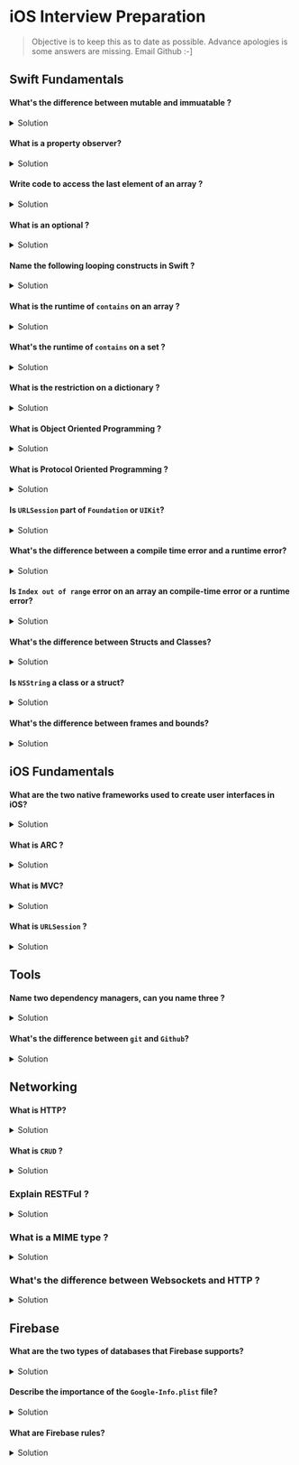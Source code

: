 # iOS Interview Preparation

> Objective is to keep this as to date as possible. Advance apologies is some answers are missing. Email Github :-]

## Swift Fundamentals 

####  What's the difference between mutable and immuatable ?

<details> 
  <summary>Solution</summary> 
 
A mutable allows for change. An immutable does not allow for changes.
 
</details> 

#### What is a property observer? 

<details> 
  <summary>Solution</summary> 


</details> 

####  Write code to access the last element of an array ?

<details> 
  <summary>Solution</summary> 
  
Example 1: 
```swift 
let arr = [1, 2, 3, 4]
print(arr[arr.count - 1]) // assuming the array is not empty, will crash otherwise 
```

Example 2: 
```swift 
let arr = [1, 2, 3, 4]
print(arr.last ?? -1) // using nil-coelescing here as last is an optional
```
 
</details> 

#### What is an optional ?

<details> 
  <summary>Solution</summary> 
  
In Swift an optional is a type used to indicate that an object can or not have a value. 
 
</details> 

#### Name the following looping constructs in Swift ?

<details> 
  <summary>Solution</summary>   

while, for-loop and repeat-while
 
</details> 

#### What is the runtime of `contains` on an array ?

<details> 
  <summary>Solution</summary> 
  
O(n)
 
</details> 

#### What's the runtime of `contains` on a set ?

<details> 
  <summary>Solution</summary> 

O(1)
 
</details> 

#### What is the restriction on a dictionary ?

<details> 
  <summary>Solution</summary> 

The keys need to conform to `Hashable`.

</details> 


#### What is Object Oriented Programming ?

<details> 
  <summary>Solution</summary> 

A paradigm used in programming to represent objects and encapsule the properties and functions. 

</details> 


#### What is Protocol Oriented Programming ?

<details> 
  <summary>Solution</summary> 

In Swift this is a paradigm used to describe the blueprint of functions and properties that the conforming object needs to adhere to.

</details> 

#### Is `URLSession` part of `Foundation` or `UIKit`? 

<details> 
  <summary>Solution</summary> 


</details> 

#### What's the difference between a compile time error and a runtime error? 

<details> 
  <summary>Solution</summary> 


</details> 

#### Is `Index out of range` error on an array an compile-time error or a runtime error? 

<details> 
  <summary>Solution</summary> 


</details> 


#### What's the difference between Structs and Classes? 

<details> 
  <summary>Solution</summary> 


</details> 


#### Is `NSString` a class or a struct? 

<details> 
  <summary>Solution</summary> 


</details> 


#### What's the difference between frames and bounds? 

<details> 
  <summary>Solution</summary> 


</details> 


## iOS Fundamentals 

#### What are the two native frameworks used to create user interfaces in iOS? 

<details> 
  <summary>Solution</summary> 

UIKit and SwiftUI. 

</details> 

#### What is ARC ? 

<details> 
  <summary>Solution</summary> 


</details> 

#### What is MVC?  

<details> 
  <summary>Solution</summary> 

No it doesn't stand for massive view controller. 😀

</details> 

#### What is `URLSession` ?

<details> 
  <summary>Solution</summary> 

The class that manages Netowrking in iOS. 

</details> 

## Tools 

#### Name two dependency managers, can you name three ?

<details> 
  <summary>Solution</summary> 

Swift Package Manager, Cocoa Pods and Carthage.

</details> 

#### What's the difference between `git` and `Github`? 


<details> 
  <summary>Solution</summary> 

`git` is an open source versioning system. `Github` is an online versioning platform that uses `git` now owned by Microsoft. Other competitors to `Github` are: `BitBucket` and `GitLab`. 

</details> 

## Networking 

#### What is HTTP? 

<details> 
  <summary>Solution</summary> 


</details> 

#### What is `CRUD` ?

<details> 
  <summary>Solution</summary> 


</details> 


### Explain RESTFul ?

<details> 
  <summary>Solution</summary> 


</details> 

### What is a MIME type ?

<details> 
  <summary>Solution</summary> 


</details> 

### What's the difference between Websockets and HTTP ?

<details> 
  <summary>Solution</summary> 


</details> 


## Firebase 

#### What are the two types of databases that Firebase supports? 

<details> 
  <summary>Solution</summary> 

Firebase realtime database and Firebase firestore. 

</details> 


#### Describe the importance of the `Google-Info.plist` file? 

<details> 
  <summary>Solution</summary> 


</details> 

#### What are Firebase rules? 

<details> 
  <summary>Solution</summary> 


</details> 
